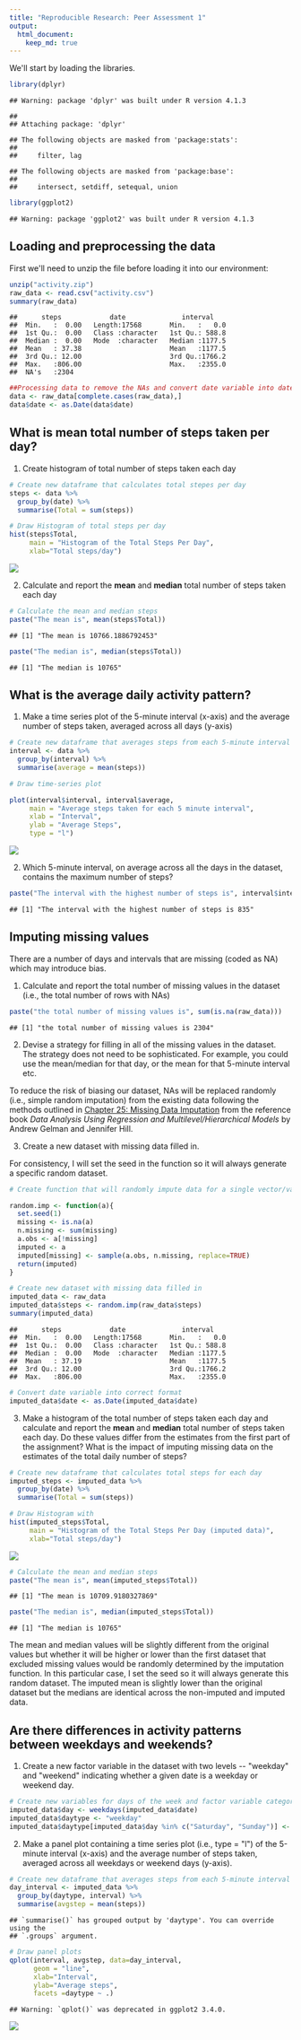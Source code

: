 ```yaml
---
title: "Reproducible Research: Peer Assessment 1"
output: 
  html_document:
    keep_md: true
---
```


We'll start by loading the libraries.

```r
library(dplyr)
```

```
## Warning: package 'dplyr' was built under R version 4.1.3
```

```
## 
## Attaching package: 'dplyr'
```

```
## The following objects are masked from 'package:stats':
## 
##     filter, lag
```

```
## The following objects are masked from 'package:base':
## 
##     intersect, setdiff, setequal, union
```

```r
library(ggplot2)
```

```
## Warning: package 'ggplot2' was built under R version 4.1.3
```

## Loading and preprocessing the data
First we'll need to unzip the file before loading it into our environment:


```r
unzip("activity.zip")
raw_data <- read.csv("activity.csv")
summary(raw_data)
```

```
##      steps            date              interval     
##  Min.   :  0.00   Length:17568       Min.   :   0.0  
##  1st Qu.:  0.00   Class :character   1st Qu.: 588.8  
##  Median :  0.00   Mode  :character   Median :1177.5  
##  Mean   : 37.38                      Mean   :1177.5  
##  3rd Qu.: 12.00                      3rd Qu.:1766.2  
##  Max.   :806.00                      Max.   :2355.0  
##  NA's   :2304
```

```r
##Processing data to remove the NAs and convert date variable into date format
data <- raw_data[complete.cases(raw_data),]
data$date <- as.Date(data$date)
```

## What is mean total number of steps taken per day?

1. Create histogram of total number of steps taken each day


```r
# Create new dataframe that calculates total stepes per day
steps <- data %>% 
  group_by(date) %>% 
  summarise(Total = sum(steps))

# Draw Histogram of total steps per day
hist(steps$Total, 
     main = "Histogram of the Total Steps Per Day",
     xlab="Total steps/day")
```

![](PA1_template_files/figure-html/unnamed-chunk-2-1.png)<!-- -->

2. Calculate and report the **mean** and **median** total number of steps taken each day


```r
# Calculate the mean and median steps
paste("The mean is", mean(steps$Total))
```

```
## [1] "The mean is 10766.1886792453"
```

```r
paste("The median is", median(steps$Total))
```

```
## [1] "The median is 10765"
```


## What is the average daily activity pattern?
1. Make a time series plot of the 5-minute interval (x-axis) and the average number of steps taken, averaged across all days (y-axis)


```r
# Create new dataframe that averages steps from each 5-minute interval across the days
interval <- data %>% 
  group_by(interval) %>% 
  summarise(average = mean(steps))

# Draw time-series plot

plot(interval$interval, interval$average,
     main = "Average steps taken for each 5 minute interval",
     xlab = "Interval",
     ylab = "Average Steps",
     type = "l")
```

![](PA1_template_files/figure-html/unnamed-chunk-4-1.png)<!-- -->


2. Which 5-minute interval, on average across all the days in the dataset, contains the maximum number of steps?


```r
paste("The interval with the highest number of steps is", interval$interval[which.max(interval$average)])
```

```
## [1] "The interval with the highest number of steps is 835"
```



## Imputing missing values

There are a number of days and intervals that are missing (coded as NA) which may introduce bias.

1. Calculate and report the total number of missing values in the dataset (i.e., the total number of rows with NAs)


```r
paste("the total number of missing values is", sum(is.na(raw_data)))
```

```
## [1] "the total number of missing values is 2304"
```

2. Devise a strategy for filling in all of the missing values in the dataset. The strategy does not need to be sophisticated. For example, you could use the mean/median for that day, or the mean for that 5-minute interval etc. 

To reduce the risk of biasing our dataset, NAs will be replaced randomly (i.e., simple random imputation) from the existing data following the methods outlined in [Chapter 25: Missing Data Imputation](https://lgreski.github.io/datasciencedepot/references/missingValueImputation-Gelman.PDF) from the reference book *Data Analysis Using Regression and Multilevel/Hierarchical Models* by Andrew Gelman and Jennifer Hill.

3. Create a new dataset with missing data filled in.

For consistency, I will set the seed in the function so it will always generate a specific random dataset.


```r
# Create function that will randomly impute data for a single vector/variable:

random.imp <- function(a){
  set.seed(1)
  missing <- is.na(a)
  n.missing <- sum(missing)
  a.obs <- a[!missing]
  imputed <- a
  imputed[missing] <- sample(a.obs, n.missing, replace=TRUE)
  return(imputed)
}

# Create new dataset with missing data filled in
imputed_data <- raw_data
imputed_data$steps <- random.imp(raw_data$steps)
summary(imputed_data)
```

```
##      steps            date              interval     
##  Min.   :  0.00   Length:17568       Min.   :   0.0  
##  1st Qu.:  0.00   Class :character   1st Qu.: 588.8  
##  Median :  0.00   Mode  :character   Median :1177.5  
##  Mean   : 37.19                      Mean   :1177.5  
##  3rd Qu.: 12.00                      3rd Qu.:1766.2  
##  Max.   :806.00                      Max.   :2355.0
```

```r
# Convert date variable into correct format
imputed_data$date <- as.Date(imputed_data$date)
```


3. Make a histogram of the total number of steps taken each day and calculate and report the **mean** and **median** total number of steps taken each day. Do these values differ from the estimates from the first part of the assignment? What is the impact of imputing missing data on the estimates of the total daily number of steps?



```r
# Create new dataframe that calculates total steps for each day
imputed_steps <- imputed_data %>% 
  group_by(date) %>% 
  summarise(Total = sum(steps))

# Draw Histogram with 
hist(imputed_steps$Total, 
     main = "Histogram of the Total Steps Per Day (imputed data)",
     xlab="Total steps/day")
```

![](PA1_template_files/figure-html/unnamed-chunk-8-1.png)<!-- -->

```r
# Calculate the mean and median steps
paste("The mean is", mean(imputed_steps$Total))
```

```
## [1] "The mean is 10709.9180327869"
```

```r
paste("The median is", median(imputed_steps$Total))
```

```
## [1] "The median is 10765"
```


The mean and median values will be slightly different from the original values but whether it will be higher or lower than the first dataset that excluded missing values would be randomly determined by the imputation function. In this particular case, I set the seed so it will always generate this random dataset. The imputed mean is slightly lower than the original dataset but the medians are identical across the non-imputed and imputed data.




## Are there differences in activity patterns between weekdays and weekends?


1. Create a new factor variable in the dataset with two levels -- "weekday" and "weekend" indicating whether a given date is a weekday or weekend day. 



```r
# Create new variables for days of the week and factor variable categorising weekdays and weekend.
imputed_data$day <- weekdays(imputed_data$date)
imputed_data$daytype <- "weekday"
imputed_data$daytype[imputed_data$day %in% c("Saturday", "Sunday")] <- "weekend"
```


2. Make a panel plot containing a time series plot (i.e., type = "l") of the 5-minute interval (x-axis) and the average number of steps taken, averaged across all weekdays or weekend days (y-axis).




```r
# Create new dataframe that averages steps from each 5-minute interval across day types (weekday and weekend)
day_interval <- imputed_data %>% 
  group_by(daytype, interval) %>% 
  summarise(avgstep = mean(steps))
```

```
## `summarise()` has grouped output by 'daytype'. You can override using the
## `.groups` argument.
```

```r
# Draw panel plots
qplot(interval, avgstep, data=day_interval,
      geom = "line",
      xlab="Interval",
      ylab="Average steps",
      facets =daytype ~ .)
```

```
## Warning: `qplot()` was deprecated in ggplot2 3.4.0.
```

![](PA1_template_files/figure-html/unnamed-chunk-10-1.png)<!-- -->










